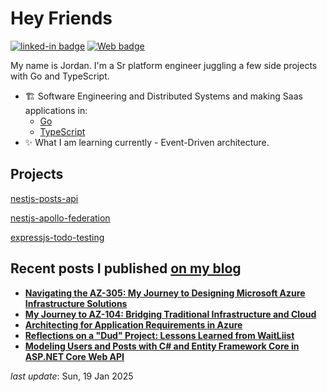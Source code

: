 <h1>Hey Friends</h1>

[![linked-in badge](https://img.shields.io/badge/JordanTaylor-2088FF?style=flat&logo=linkedin)](https://www.linkedin.com/in/jordan-taylor-3555aba6/)
[![Web badge](https://img.shields.io/badge/WebSite-30302f?style=flat&logo=google_chrome)](https://justjordant.com/)

My name is Jordan. I'm a Sr platform engineer juggling a few side projects with Go and TypeScript.


- 🏗️ Software Engineering and Distributed Systems and making Saas applications in:
   - [Go](https://go.dev/)
   - [TypeScript](https://www.typescriptlang.org/)
- ✨ What I am learning currently - Event-Driven architecture.

## Projects
[nestjs-posts-api](https://github.com/JustJordanT/nestjs-posts-api)

[nestjs-apollo-federation](https://github.com/JustJordanT/nestjs-apollo-federation)

[expressjs-todo-testing](https://github.com/JustJordanT/expressjs-todo-testing/tree/master)

## Recent posts I published [on my blog](https://justjordant.com/blog)

- **[Navigating the AZ-305: My Journey to Designing Microsoft Azure Infrastructure Solutions](https://blog.justjordant.com/navigating-the-az-305-my-journey-to-designing-microsoft-azure-infrastructure-solutions)**
- **[My Journey to AZ-104: Bridging Traditional Infrastructure and Cloud](https://blog.justjordant.com/my-journey-to-az-104-bridging-traditional-infrastructure-and-cloud)**
- **[Architecting for Application Requirements in Azure](https://blog.justjordant.com/architecting-for-application-requirements-in-azure)**
- **[Reflections on a "Dud" Project: Lessons Learned from WaitLiist](https://blog.justjordant.com/reflections-on-a-dud-project-lessons-learned-from-waitliist)**
- **[Modeling Users and Posts with C# and Entity Framework Core in ASP.NET Core Web API](https://blog.justjordant.com/modeling-users-and-posts-with-c-and-entity-framework-core-in-aspnet-core-web-api)**

<!-- 
- **[Navigating the AZ-305: My Journey to Designing Microsoft Azure Infrastructure Solutions](https://blog.justjordant.com/navigating-the-az-305-my-journey-to-designing-microsoft-azure-infrastructure-solutions)** ()
- **[My Journey to AZ-104: Bridging Traditional Infrastructure and Cloud](https://blog.justjordant.com/my-journey-to-az-104-bridging-traditional-infrastructure-and-cloud)** ()
- **[Architecting for Application Requirements in Azure](https://blog.justjordant.com/architecting-for-application-requirements-in-azure)** ()
- **[Reflections on a "Dud" Project: Lessons Learned from WaitLiist](https://blog.justjordant.com/reflections-on-a-dud-project-lessons-learned-from-waitliist)** ()
- **[Modeling Users and Posts with C# and Entity Framework Core in ASP.NET Core Web API](https://blog.justjordant.com/modeling-users-and-posts-with-c-and-entity-framework-core-in-aspnet-core-web-api)** ()
 -->

_last update_: Sun, 19 Jan 2025
